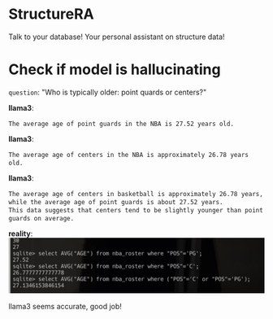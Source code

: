 # StructureRA
Talk to your database!
Your personal assistant on structure data!

# Check if model is hallucinating

`question`: "Who is typically older: point quards or centers?"

**llama3**:
```
The average age of point guards in the NBA is 27.52 years old.
```

**llama3**:
```
The average age of centers in the NBA is approximately 26.78 years old.
```
**llama3**:
```
The average age of centers in basketball is approximately 26.78 years, 
while the average age of point guards is about 27.52 years. 
This data suggests that centers tend to be slightly younger than point guards on average.
```

**reality**:
<img src="human_check_result.png" alt="human_check_result"/>

llama3 seems accurate, good job!
